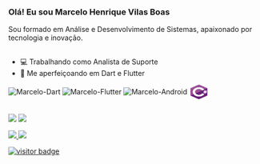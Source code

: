 ### Olá! Eu sou Marcelo Henrique Vilas Boas
Sou formado em Análise e Desenvolvimento de Sistemas, apaixonado por tecnologia e inovação.
##
- 💻 Trabalhando como Analista de Suporte
- 📖 Me aperfeiçoando em Dart e Flutter

<div style="display: inline_block">
  <img align="center" alt="Marcelo-Dart" height="70" width="70" src="https://cdn.jsdelivr.net/gh/devicons/devicon/icons/dart/dart-plain-wordmark.svg">
  <img align="center" alt="Marcelo-Flutter" height="30" width="50" src="https://cdn.jsdelivr.net/gh/devicons/devicon/icons/flutter/flutter-original.svg">
  <img align="center" alt="Marcelo-Android" height="30" width="40" src="https://cdn.jsdelivr.net/gh/devicons/devicon/icons/android/android-original.svg">
  <img align="center" alt="Marcelo-Csharp" height="30" width="40" src="https://raw.githubusercontent.com/devicons/devicon/master/icons/csharp/csharp-original.svg">

##
  
   <a href="https://www.linkedin.com/in/marcelo-henrique-vilas-boas-b73980191" target="_blank"><img src="https://img.shields.io/badge/-LinkedIn-%230077B5?style=for-the-badge&logo=linkedin&logoColor=white" target="_blank"></a> 
  <a href="https://instagram.com/marceloboas.dev" target="_blank"><img src="https://img.shields.io/badge/-Instagram-%23E4405F?style=for-the-badge&logo=instagram&logoColor=white" target="_blank"></a>
 </div>
 
 <div>
  <a href="https://github.com/kakosergio">
  <img height="180em" src="https://github-readme-stats.vercel.app/api?username=marceloboas10&show_icons=true&theme=dracula&include_all_commits=true&count_private=true"/>
  <img height="180em" src="https://github-readme-stats.vercel.app/api/top-langs/?username=marceloboas10&layout=compact&langs_count=7&theme=dracula"/>
</div>

![visitor badge](https://visitor-badge.glitch.me/badge?page_id=marceloboas10)
